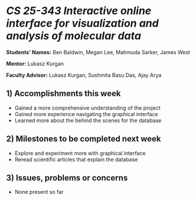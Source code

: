 # *CS 25-343 Interactive online interface for visualization and analysis of molecular data*

**Students' Names:** Ben Baldwin, Megan Lee, Mahmuda Sarker, James West

**Mentor:**
Lukasz Kurgan

**Faculty Advisor:**
Lukasz Kurgan, Sushmita Basu Das, Ajay Arya

## 1) Accomplishments this week ##
   - Gained a more comprehensive understanding of the project
   - Gained more experience navigating the graphical interface
   - Learned more about the behind the scenes for the database

## 2) Milestones to be completed next week ##
   - Explore and experiment more with graphical interface
   - Reread scientific articles that explain the database

## 3) Issues, problems or concerns ##
   - None present so far
